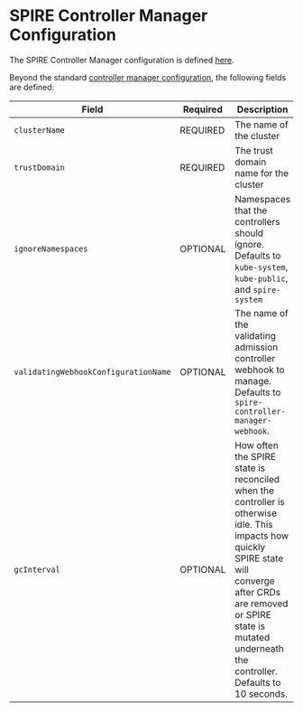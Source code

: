 # SPIRE Controller Manager Configuration

The SPIRE Controller Manager configuration is defined [here](/api/v1alpha1/controllermanagerconfig_types.go).

Beyond the standard [controller manager configuration](https://pkg.go.dev/sigs.k8s.io/controller-runtime/pkg/config/v1alpha1#ControllerConfigurationSpec), the following fields are defined:

| Field                                | Required | Description                                                                                                             |
| ------------------------------------ | -------- | ----------------------------------------------------------------------------------------------------------------------- |
| `clusterName`                        | REQUIRED | The name of the cluster |
| `trustDomain`                        | REQUIRED | The trust domain name for the cluster |
| `ignoreNamespaces`                   | OPTIONAL | Namespaces that the controllers should ignore. Defaults to `kube-system`, `kube-public`, and `spire-system` |
| `validatingWebhookConfigurationName` | OPTIONAL | The name of the validating admission controller webhook to manage. Defaults to `spire-controller-manager-webhook`. |
| `gcInterval`                         | OPTIONAL | How often the SPIRE state is reconciled when the controller is otherwise idle. This impacts how quickly SPIRE state will converge after CRDs are removed or SPIRE state is mutated underneath the controller. Defaults to 10 seconds. |

